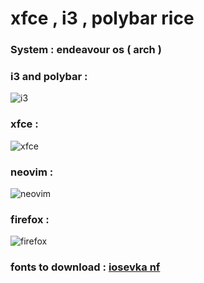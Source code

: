# xfce , i3 , polybar rice

### System : endeavour os ( arch )


### i3 and polybar :

![i3](https://github.com/iamabhas/dotfiles/blob/main/screenshots/i3.png)

### xfce :

![xfce](https://raw.githubusercontent.com/iamabhas/dotfiles/main/screenshots/screenshot1.png)

### neovim :

![neovim](https://raw.githubusercontent.com/iamabhas/dotfiles/main/screenshots/screenshot2.png)

### firefox :

![firefox](https://github.com/iamabhas/dotfiles/blob/main/screenshots/firefox.png)

### fonts to download : [iosevka nf](https://www.nerdfonts.com/font-downloads)

